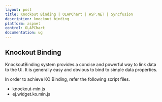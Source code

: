 ```yaml
---
layout: post
title: Knockout Binding | OLAPChart | ASP.NET | Syncfusion
description: knockout binding
platform: aspnet
control: OLAPChart
documentation: ug
---
```


## Knockout Binding

KnockoutBinding system provides a concise and powerful way to link data to the UI. It is generally easy and obvious to bind to simple data properties.

In order to achieve KO Binding, refer the following script files.

* knockout-min.js
* ej.widget.ko.min.js
